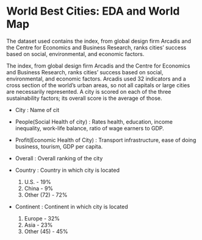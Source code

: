 # World Best Cities: EDA and World Map

The dataset used contains the index, from global design firm Arcadis and the Centre for Economics and Business Research, ranks cities’ success based on social, environmental, and economic factors.

The index, from global design firm Arcadis and the Centre for Economics and Business Research, ranks cities’ success based on social, environmental, and economic factors. Arcadis used 32 indicators and a cross section of the world’s urban areas, so not all capitals or large cities are necessarily represented. A city is scored on each of the three sustainability factors; its overall score is the average of those.

* City : Name of cit
  
* People(Social Health of city) : Rates health, education, income inequality, work-life balance, ratio of wage earners to GDP.
  
* Profit(Economic Health of City) : Transport infrastructure, ease of doing business, tourism, GDP per capita.
  
* Overall : Overall ranking of the city
  
* Country : Country in which city is located
  1. U.S. - 19%
  2. China - 9%
  3. Other (72) - 72%
  
* Continent : Continent in which city is located
  1. Europe - 32% 
  2. Asia - 23%
  3. Other (45) - 45%


